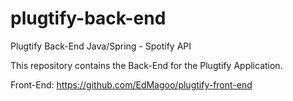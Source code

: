 # plugtify-back-end
Plugtify Back-End Java/Spring - Spotify API

This repository contains the Back-End for the Plugtify Application.

Front-End: https://github.com/EdMagoo/plugtify-front-end
